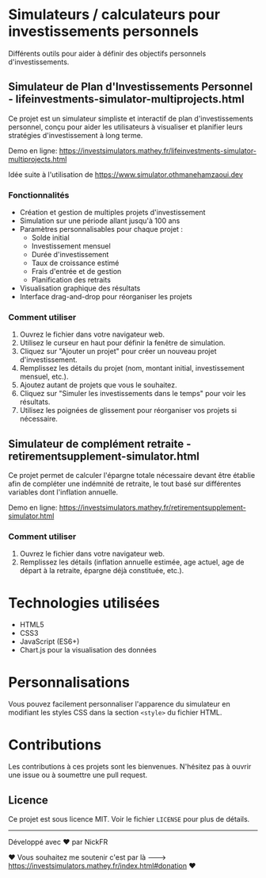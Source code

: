 # Simulateurs / calculateurs pour investissements personnels

Différents outils pour aider à définir des objectifs personnels d'investissements.

## Simulateur de Plan d'Investissements Personnel - lifeinvestments-simulator-multiprojects.html

Ce projet est un simulateur simpliste et interactif de plan d'investissements personnel, conçu pour aider les utilisateurs à visualiser et planifier leurs stratégies d'investissement à long terme.

Demo en ligne: https://investsimulators.mathey.fr/lifeinvestments-simulator-multiprojects.html

Idée suite à l'utilisation de https://www.simulator.othmanehamzaoui.dev

### Fonctionnalités

- Création et gestion de multiples projets d'investissement
- Simulation sur une période allant jusqu'à 100 ans
- Paramètres personnalisables pour chaque projet :
  - Solde initial
  - Investissement mensuel
  - Durée d'investissement
  - Taux de croissance estimé
  - Frais d'entrée et de gestion
  - Planification des retraits
- Visualisation graphique des résultats
- Interface drag-and-drop pour réorganiser les projets

### Comment utiliser

1. Ouvrez le fichier dans votre navigateur web.
2. Utilisez le curseur en haut pour définir la fenêtre de simulation.
3. Cliquez sur "Ajouter un projet" pour créer un nouveau projet d'investissement.
4. Remplissez les détails du projet (nom, montant initial, investissement mensuel, etc.).
5. Ajoutez autant de projets que vous le souhaitez.
6. Cliquez sur "Simuler les investissements dans le temps" pour voir les résultats.
7. Utilisez les poignées de glissement pour réorganiser vos projets si nécessaire.

## Simulateur de complément retraite - retirementsupplement-simulator.html

Ce projet permet de calculer l'épargne totale nécessaire devant être établie afin de compléter une indémnité de retraite, le tout basé sur différentes variables dont l'inflation annuelle.

Demo en ligne: https://investsimulators.mathey.fr/retirementsupplement-simulator.html

### Comment utiliser
1. Ouvrez le fichier dans votre navigateur web.
2. Remplissez les détails (inflation annuelle estimée, age actuel, age de départ à la retraite, épargne déjà constituée, etc.).

# Technologies utilisées

- HTML5
- CSS3
- JavaScript (ES6+)
- Chart.js pour la visualisation des données

# Personnalisations

Vous pouvez facilement personnaliser l'apparence du simulateur en modifiant les styles CSS dans la section `<style>` du fichier HTML.

# Contributions

Les contributions à ces projets sont les bienvenues. N'hésitez pas à ouvrir une issue ou à soumettre une pull request.

## Licence

Ce projet est sous licence MIT. Voir le fichier `LICENSE` pour plus de détails.

---

Développé avec ❤️ par NickFR

❤️ Vous souhaitez me soutenir c'est par là ---> https://investsimulators.mathey.fr/index.html#donation ❤️